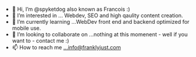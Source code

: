 - 👋 Hi, I’m @spyketdog also known as Francois :)
- 👀 I’m interested in ... Webdev, SEO and high qaulity content creation.
- 🌱 I’m currently learning ...WebDev front end and backend optimized for mobile use.
- 💞️ I’m looking to collaborate on ...nothing at this momenent - well if you want to - contact me :)
- 📫 How to reach me ...info@franklyjust.com

<!---
spyketdog/spyketdog is a ✨ special ✨ repository because its `README.md` (this file) appears on your GitHub profile.
You can click the Preview link to take a look at your changes.
--->
